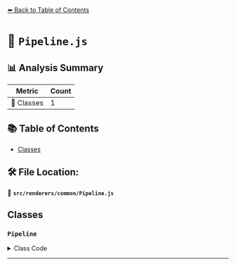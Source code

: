 [⬅️ Back to Table of Contents](../../../index.md)

# 📄 `Pipeline.js`

## 📊 Analysis Summary

| Metric | Count |
|--------|-------|
| 🧱 Classes | 1 |

## 📚 Table of Contents

- [Classes](#classes)

## 🛠️ File Location:
📂 **`src/renderers/common/Pipeline.js`**

## Classes

### `Pipeline`

<details><summary>Class Code</summary>

```ts
class Pipeline {

	/**
	 * Constructs a new pipeline.
	 *
	 * @param {string} cacheKey - The pipeline's cache key.
	 */
	constructor( cacheKey ) {

		/**
		 * The pipeline's cache key.
		 *
		 * @type {string}
		 */
		this.cacheKey = cacheKey;

		/**
		 * How often the pipeline is currently in use.
		 *
		 * @type {number}
		 * @default 0
		 */
		this.usedTimes = 0;

	}

}
```
</details>


---